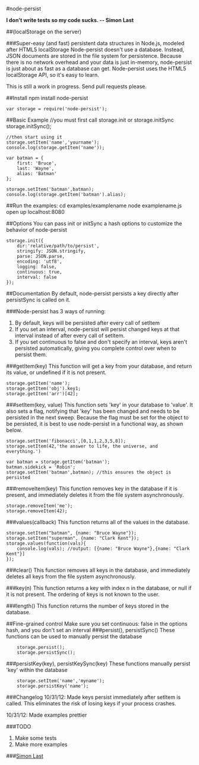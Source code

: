 #node-persist

**I don't write tests so my code sucks. -- Simon Last**

##(localStorage on the server)

###Super-easy (and fast) persistent data structures in Node.js, modeled after HTML5 localStorage
Node-persist doesn't use a database. Instead, JSON documents are stored in the file system for persistence. Because there is no network overhead and your data is just in-memory, node-persist is just about as fast as a database can get. Node-persist uses the HTML5 localStorage API, so it's easy to learn.

This is still a work in progress. Send pull requests please.

##Install
	npm install node-persist

	var storage = require('node-persist');

##Basic Example
	//you must first call storage.init or storage.initSync
	storage.initSync();
	
	//then start using it
	storage.setItem('name','yourname');
	console.log(storage.getItem('name'));
	
	var batman = {
		first: 'Bruce',
		last: 'Wayne',
		alias: 'Batman'
	};
	
	storage.setItem('batman',batman);
	console.log(storage.getItem('batman').alias);
	
##Run the examples:
	cd examples/examplename
	node examplename.js
	open up localhost:8080
	
##Options
You can pass init or initSync a hash options to customize the behavior of node-persist
	
	storage.init({
		dir:'relative/path/to/persist',
		stringify: JSON.stringify,
		parse: JSON.parse,
		encoding: 'utf8',
		logging: false,
		continuous: true,
		interval: false
	});
	
##Documentation
By default, node-persist persists a key directly after persistSync is called on it.

###Node-persist has 3 ways of running:

1. By default, keys will be persisted after every call of setItem
2. If you set an interval, node-persist will persist changed keys at that interval instead of after every call of setItem.
3. If you set continuous to false and don't specify an interval, keys aren't persisted automatically, giving you complete control over when to persist them.

###getItem(key)
This function will get a key from your database, and return its value, or undefined if it is not present.
	
	storage.getItem('name');
	storage.getItem('obj').key1;
	storage.getItem('arr')[42];


###setItem(key, value)
This function sets 'key' in your database to 'value'. It also sets a flag, notifying that 'key' has been changed and needs to be persisted in the next sweep. Because the flag must be set for the object to be persisted, it is best to use node-persist in a functional way, as shown below.

	storage.setItem('fibonacci',[0,1,1,2,3,5,8]);
	storage.setItem(42,'the answer to life, the universe, and everything.')
	
	var batman = storage.getItem('batman');
	batman.sidekick = 'Robin';
	storage.setItem('batman',batman); //this ensures the object is persisted
	
###removeItem(key)
This function removes key in the database if it is present, and immediately deletes it from the file system asynchronously.

	storage.removeItem('me');
	storage.removeItem(42);

###values(callback)
This function returns all of the values in the database.

	storage.setItem("batman", {name: "Bruce Wayne"});
	storage.setItem("superman", {name: "Clark Kent"});
	storage.values(function(vals){
	    console.log(vals); //output: [{name: "Bruce Wayne"},{name: "Clark Kent"}]
	});

###clear()
This function removes all keys in the database, and immediately deletes all keys from the file system asynchronously.

###key(n)
This function returns a key with index n in the database, or null if it is not present. The ordering of keys is not known to the user.

###length()
This function returns the number of keys stored in the database.	
	
##Fine-grained control
Make sure you set continuous: false in the options hash, and you don't set an interval
###persist(), persistSync()
These functions can be used to manually persist the database

		storage.persist();
		storage.persistSync();


###persistKey(key), persistKeySync(key)
These functions manually persist 'key' within the database

		storage.setItem('name','myname');
		storage.persistKey('name'); 
		

###Changelog
10/31/12: Made keys persist immediately after setItem is called. This eliminates the risk of losing keys if your process crashes.

10/31/12: Made examples prettier	

###TODO
1. Make some tests
2. Make more examples	

###[Simon Last](http://simonlast.org)		
